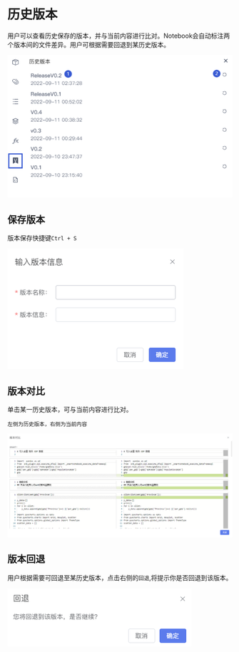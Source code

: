 # 历史版本

用户可以查看历史保存的版本，并与当前内容进行比对。Notebook会自动标注两个版本间的文件差异。用户可根据需要回退到某历史版本。

![](/assets/ckbb2.png)

## 保存版本

版本保存快捷键`Ctrl + S`

![](/assets/bubbxx.png)

## 版本对比

单击某一历史版本，可与当前内容进行比对。

`左侧为历史版本，右侧为当前内容`

![](/assets/bbdb.png)

## 版本回退

用户根据需要可回退至某历史版本，点击右侧的`回退`,将提示你是否回退到该版本。

![](/assets/htbb.png)


